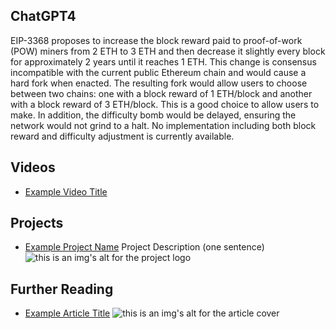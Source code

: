 ## ChatGPT4

EIP-3368 proposes to increase the block reward paid to proof-of-work (POW) miners from 2 ETH to 3 ETH and then decrease it slightly every block for approximately 2 years until it reaches 1 ETH. This change is consensus incompatible with the current public Ethereum chain and would cause a hard fork when enacted. The resulting fork would allow users to choose between two chains: one with a block reward of 1 ETH/block and another with a block reward of 3 ETH/block. This is a good choice to allow users to make. In addition, the difficulty bomb would be delayed, ensuring the network would not grind to a halt. No implementation including both block reward and difficulty adjustment is currently available.

## Videos

- [Example Video Title](https://www.youtube.com/watch?v=TDGq4aeevgY)

## Projects

- [Example Project Name](https://xxxx.xxx/xxxxx) Project Description (one sentence) ![this is an img's alt for the project logo](https://xxxx.xxx/project-logo.xxx)

## Further Reading

- [Example Article Title](https://xxxx.xxx/xxxxx) ![this is an img's alt for the article cover](https://xxxx.xxx/article-cover.xxx)
